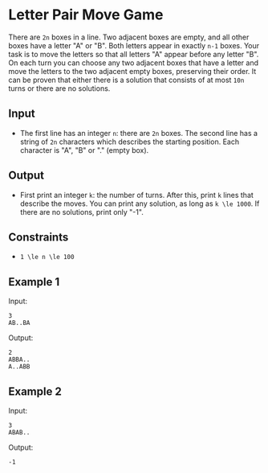# Letter Pair Move Game 

There are ```2n``` boxes in a line. Two adjacent boxes are empty, and all other boxes have a letter "A" or "B". Both letters appear in exactly ```n-1``` boxes.
Your task is to move the letters so that all letters "A" appear before any letter "B". On each turn you can choose any two adjacent boxes that have a letter and move the letters to the two adjacent empty boxes, preserving their order.
It can be proven that either there is a solution that consists of at most ```10n``` turns or there are no solutions.
## Input
- The first line has an integer ```n```: there are ```2n``` boxes.
The second line has a string of ```2n``` characters which describes the starting position. Each character is "A", "B" or "." (empty box).
## Output
- First print an integer ```k```: the number of turns. After this, print ```k``` lines that describe the moves. You can print any solution, as long as ```k \le 1000```.
If there are no solutions, print only "-1".
## Constraints

- ```1 \le n \le 100```

## Example 1
Input:
```
3
AB..BA
```

Output:
```
2
ABBA..
A..ABB
```
## Example 2
Input:
```
3
ABAB..
```

Output:
```
-1
```
